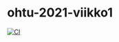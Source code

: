 # ohtu-2021-viikko1

[![CI](https://github.com/aajarven/ohtu-2021-viikko1/actions/workflows/main.yml/badge.svg)](https://github.com/aajarven/ohtu-2021-viikko1/actions/workflows/main.yml)
